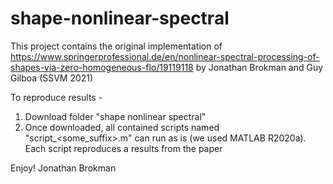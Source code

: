 # shape-nonlinear-spectral
This project contains the original implementation of
https://www.springerprofessional.de/en/nonlinear-spectral-processing-of-shapes-via-zero-homogeneous-flo/19119118
by Jonathan Brokman and Guy Gilboa (SSVM 2021)

To reproduce results - 
1. Download folder "shape nonlinear spectral" 
2. Once downloaded, all contained scripts named "script_<some_suffix>.m" can run as is (we used MATLAB R2020a). 
Each script reproduces a results from the paper

Enjoy!
Jonathan Brokman
